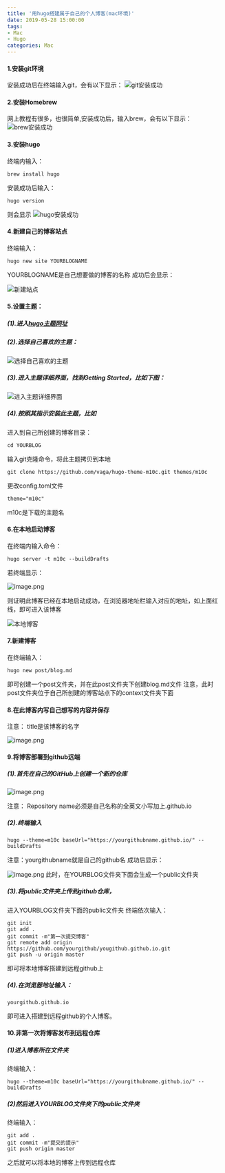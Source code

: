 ```yaml
---
title: '用hugo搭建属于自己的个人博客(mac环境)'
date: 2019-05-28 15:00:00
tags: 
- Mac
- Hugo
categories: Mac
---
```



#### 1.安装git环境
安装成功后在终端输入git，会有以下显示：
![git安装成功](https://imgconvert.csdnimg.cn/aHR0cHM6Ly91cGxvYWQtaW1hZ2VzLmppYW5zaHUuaW8vdXBsb2FkX2ltYWdlcy80MzkxNDA3LTAxYmQ0NmExMDkyZmJmYjYucG5n?x-oss-process=image/format,png)


#### 2.安装Homebrew
网上教程有很多，也很简单,安装成功后，输入brew，会有以下显示：
![brew安装成功](https://imgconvert.csdnimg.cn/aHR0cHM6Ly91cGxvYWQtaW1hZ2VzLmppYW5zaHUuaW8vdXBsb2FkX2ltYWdlcy80MzkxNDA3LTI1Y2RlZWZiODE0NTgxMmUucG5n?x-oss-process=image/format,png)


#### 3.安装hugo
终端内输入：
```shell 
brew install hugo
```
安装成功后输入：
```shell
hugo version
```
则会显示
![hugo安装成功](https://imgconvert.csdnimg.cn/aHR0cHM6Ly91cGxvYWQtaW1hZ2VzLmppYW5zaHUuaW8vdXBsb2FkX2ltYWdlcy80MzkxNDA3LTRmMjJmZWY5MzQ2YzI4YWUucG5n?x-oss-process=image/format,png)


#### 4.新建自己的博客站点
终端输入：
```shell
hugo new site YOURBLOGNAME
```
YOURBLOGNAME是自己想要做的博客的名称
成功后会显示：

![新建站点](https://imgconvert.csdnimg.cn/aHR0cHM6Ly91cGxvYWQtaW1hZ2VzLmppYW5zaHUuaW8vdXBsb2FkX2ltYWdlcy80MzkxNDA3LWNmMGZkYTc2MTc5OGFkN2QucG5n?x-oss-process=image/format,png)

#### 5.设置主题：
##### (1).进入[hugo主题网址](https://themes.gohugo.io/)
##### (2).选择自己喜欢的主题：

![选择自己喜欢的主题](https://imgconvert.csdnimg.cn/aHR0cHM6Ly91cGxvYWQtaW1hZ2VzLmppYW5zaHUuaW8vdXBsb2FkX2ltYWdlcy80MzkxNDA3LWQyYWMzMjdkMGUzMTZjMDUucG5n?x-oss-process=image/format,png)

##### (3).进入主题详细界面，找到Getting Started，比如下图：

![进入主题详细界面](https://imgconvert.csdnimg.cn/aHR0cHM6Ly91cGxvYWQtaW1hZ2VzLmppYW5zaHUuaW8vdXBsb2FkX2ltYWdlcy80MzkxNDA3LTZmMDkyNGM3YmQxMjY3YzgucG5n?x-oss-process=image/format,png)

##### (4).按照其指示安装此主题，比如
进入到自己所创建的博客目录：
```shell
cd YOURBLOG
```
输入git克隆命令，将此主题拷贝到本地
```shell
git clone https://github.com/vaga/hugo-theme-m10c.git themes/m10c
```
更改config.toml文件
```shell
theme="m10c"
```
m10c是下载的主题名
#### 6.在本地启动博客
在终端内输入命令：
```shell
hugo server -t m10c --buildDrafts
```
若终端显示：

![image.png](https://imgconvert.csdnimg.cn/aHR0cHM6Ly91cGxvYWQtaW1hZ2VzLmppYW5zaHUuaW8vdXBsb2FkX2ltYWdlcy80MzkxNDA3LWY0MTBjYjVmODczMDNmOWEucG5n?x-oss-process=image/format,png)

则证明此博客已经在本地启动成功，在浏览器地址栏输入对应的地址，如上面红线，即可进入该博客

![本地博客](https://imgconvert.csdnimg.cn/aHR0cHM6Ly91cGxvYWQtaW1hZ2VzLmppYW5zaHUuaW8vdXBsb2FkX2ltYWdlcy80MzkxNDA3LWYzYzI0MzNjZjY0MDUxOWQucG5n?x-oss-process=image/format,png)

#### 7.新建博客

在终端输入：
```shell
hugo new post/blog.md
```
即可创建一个post文件夹，并在此post文件夹下创建blog.md文件
注意，此时post文件夹位于自己所创建的博客站点下的context文件夹下面

#### 8.在此博客内写自己想写的内容并保存
注意：
title是该博客的名字

![image.png](https://imgconvert.csdnimg.cn/aHR0cHM6Ly91cGxvYWQtaW1hZ2VzLmppYW5zaHUuaW8vdXBsb2FkX2ltYWdlcy80MzkxNDA3LTZjMjY2MGY0MzE1NmEyMDcucG5n?x-oss-process=image/format,png)


#### 9.将博客部署到github远端
##### (1).首先在自己的GitHub上创建一个新的仓库

![image.png](https://imgconvert.csdnimg.cn/aHR0cHM6Ly91cGxvYWQtaW1hZ2VzLmppYW5zaHUuaW8vdXBsb2FkX2ltYWdlcy80MzkxNDA3LWFhODY1NDEyNmQwOTViYjYucG5n?x-oss-process=image/format,png)

注意：
Repository name必须是自己名称的全英文小写加上.github.io

##### (2).终端输入
```shell
hugo --theme=m10c baseUrl="https://yourgithubname.github.io/" --buildDrafts 
```
注意：yourgithubname就是自己的github名
成功后显示：


![image.png](https://imgconvert.csdnimg.cn/aHR0cHM6Ly91cGxvYWQtaW1hZ2VzLmppYW5zaHUuaW8vdXBsb2FkX2ltYWdlcy80MzkxNDA3LTI0ZGEwN2VkZDFkOTMxNGMucG5n?x-oss-process=image/format,png)
此时，在YOURBLOG文件夹下面会生成一个public文件夹

##### (3).将public文件夹上传到github仓库，
进入YOURBLOG文件夹下面的public文件夹
终端依次输入：
```shell
git init
git add .
git commit -m"第一次提交博客"
git remote add origin https://github.com/yourgithub/yougithub.github.io.git 
git push -u origin master 
```
即可将本地博客搭建到远程github上
##### (4).在浏览器地址输入：
```shell
yourgithub.github.io
```
即可进入搭建到远程github的个人博客。

#### 10.非第一次将博客发布到远程仓库

##### (1)进入博客所在文件夹
终端输入：
```shell
hugo --theme=m10c baseUrl="https://yourgithubname.github.io/" --buildDrafts
```

##### (2)然后进入YOURBLOG文件夹下的public文件夹
终端输入：
```shell
git add .
git commit -m"提交的提示"
git push origin master
```
之后就可以将本地的博客上传到远程仓库

